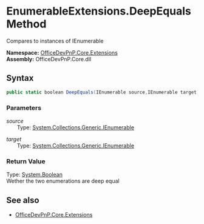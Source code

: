 # EnumerableExtensions.DeepEquals Method  
Compares to instances of IEnumerable<T>  

**Namespace:** [OfficeDevPnP.Core.Extensions](OfficeDevPnP.Core.Extensions.md)  
**Assembly:** OfficeDevPnP.Core.dll  
## Syntax
```C#
public static boolean DeepEquals(IEnumerable source,IEnumerable target)
```
### Parameters
*source*  
&emsp;&emsp;Type: [System.Collections.Generic.IEnumerable](System.Collections.Generic.IEnumerable.md) 
&emsp;&emsp;  
  
*target*  
&emsp;&emsp;Type: [System.Collections.Generic.IEnumerable](System.Collections.Generic.IEnumerable.md) 
&emsp;&emsp;  
  
### Return Value
Type: [System.Boolean](System.Boolean.md)  
Wether the two enumerations are deep equal

## See also
- [OfficeDevPnP.Core.Extensions](OfficeDevPnP.Core.Extensions.md)
